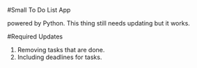 #Small To Do List App

powered by Python.
This thing still needs updating but it works.

#Required Updates
 1. Removing tasks that are done.
 2. Including deadlines for tasks.